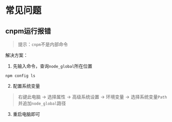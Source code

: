 # 常见问题

## cnpm运行报错
	
> 提示：`cnpm`不是内部命令

解决方案：

1. 先输入命令，查询`node_global`所在位置
```
npm config ls
```

2. 配置系统变量

> 右键此电脑 -> 选择属性 -> 高级系统设置 -> 环境变量 -> 选择系统变量`Path`并追加`node_global`路径

3. 重启电脑即可